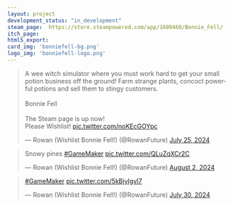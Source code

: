 ```yaml
---
layout: project
development_status: "in_development"
steam_page:  https://store.steampowered.com/app/1609460/Bonnie_Fell/
itch_page: 
html5_export:
card_img: 'bonniefell-bg.png'
logo_img: 'bonniefell-logo.png'
---
```


<blockquote class="twitter-tweet"><p lang="en" dir="ltr">A wee witch simulator where you must work hard to get your small potion business off the ground! Farm strange plants, concoct powerful potions and sell them to stingy customers.<br><br>Bonnie Fell<br><br>The Steam page is up now!<br>Please Wishlist! <a href="https://t.co/noKEcGOYpc">pic.twitter.com/noKEcGOYpc</a></p>&mdash; Rowan (Wishlist Bonnie Fell!) (@RowanFuture) <a href="https://twitter.com/RowanFuture/status/1816604867487551642?ref_src=twsrc%5Etfw">July 25, 2024</a></blockquote> <script async src="https://platform.twitter.com/widgets.js" charset="utf-8"></script>

<blockquote class="twitter-tweet" data-media-max-width="560"><p lang="en" dir="ltr">Snowy pines <a href="https://twitter.com/hashtag/GameMaker?src=hash&amp;ref_src=twsrc%5Etfw">#GameMaker</a> <a href="https://t.co/QLuZqXCr2C">pic.twitter.com/QLuZqXCr2C</a></p>&mdash; Rowan (Wishlist Bonnie Fell!) (@RowanFuture) <a href="https://twitter.com/RowanFuture/status/1819500171480162531?ref_src=twsrc%5Etfw">August 2, 2024</a></blockquote> <script async src="https://platform.twitter.com/widgets.js" charset="utf-8"></script>

<blockquote class="twitter-tweet" data-media-max-width="560"><p lang="qme" dir="ltr"><a href="https://twitter.com/hashtag/GameMaker?src=hash&amp;ref_src=twsrc%5Etfw">#GameMaker</a> <a href="https://t.co/5kBjyIgvI7">pic.twitter.com/5kBjyIgvI7</a></p>&mdash; Rowan (Wishlist Bonnie Fell!) (@RowanFuture) <a href="https://twitter.com/RowanFuture/status/1818091997321670813?ref_src=twsrc%5Etfw">July 30, 2024</a></blockquote> <script async src="https://platform.twitter.com/widgets.js" charset="utf-8"></script>